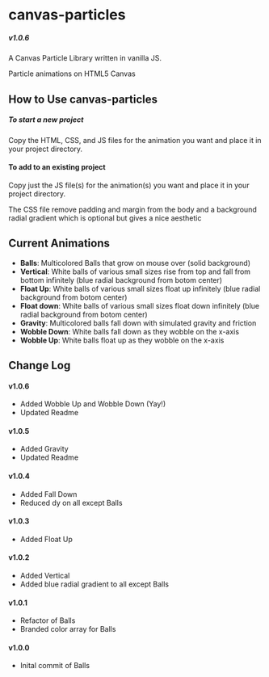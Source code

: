 # canvas-particles

##### v1.0.6

A Canvas Particle Library written in vanilla JS.

Particle animations on HTML5 Canvas

## How to Use canvas-particles

##### To start a new project

Copy the HTML, CSS, and JS files for the animation you want and place it in your project directory.

#### To add to an existing project

Copy just the JS file(s) for the animation(s) you want and place it in your project directory.

The CSS file remove padding and margin from the body and a background radial gradient which is optional but gives a nice aesthetic

## Current Animations

* <strong>Balls</strong>: Multicolored Balls that grow on mouse over (solid background)
* <strong>Vertical</strong>: White balls of various small sizes rise from top and fall from bottom infinitely (blue radial background from botom center)
* <strong>Float Up</strong>: White balls of various small sizes float up infinitely (blue radial background from botom center)
* <strong>Float down</strong>: White balls of various small sizes float down infinitely (blue radial background from botom center)
* <strong>Gravity</strong>: Multicolored balls fall down with simulated gravity and friction
* <strong>Wobble Down</strong>: White balls fall down as they wobble on the x-axis
* <strong>Wobble Up</strong>: White balls float up as they wobble on the x-axis

## Change Log

#### v1.0.6

* Added Wobble Up and Wobble Down (Yay!)
* Updated Readme

#### v1.0.5

* Added Gravity
* Updated Readme

#### v1.0.4

* Added Fall Down
* Reduced dy on all except Balls

#### v1.0.3

* Added Float Up

#### v1.0.2

* Added Vertical
* Added blue radial gradient to all except Balls

#### v1.0.1

* Refactor of Balls
* Branded color array for Balls

#### v1.0.0

* Inital commit of Balls


